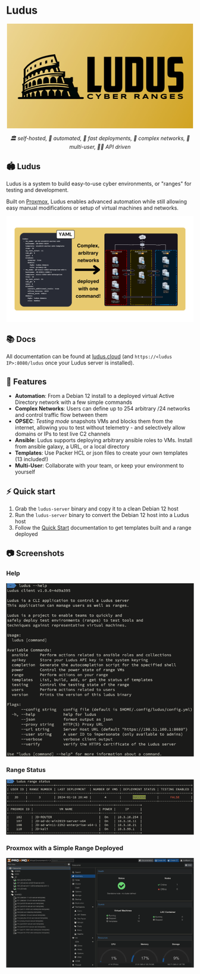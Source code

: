# Ludus

<div align="center">
  <a href="https://ludus.cloud"><img width="500px" src="docs/static/img/ludus-social-card.jpg" alt="Ludus"></a>
</div>

<p align="center">
    <em>🏛️ self-hosted, 🤖 automated, 🚀 fast deployments, 🤯 complex networks, 👥 multi-user, 🧑‍💻 API driven</em>
</p>

## 🏟️ Ludus

Ludus is a system to build easy-to-use cyber environments, or "ranges" for testing and development.

Built on [Proxmox](https://www.proxmox.com/en/), Ludus enables advanced automation while still allowing easy manual modifications or setup of virtual machines and networks.

<div align="center">
  <a href="https://ludus.cloud"><img width="1000px" src="docs/static/img/Hero-readme.png" alt="Complex networks"></a>
</div>

## 📚 Docs

All documentation can be found at [ludus.cloud](https://ludus.cloud) (and `https://<ludus IP>:8080/ludus` once your Ludus server is installed).

## 🌟 Features

- **Automation**: From a Debian 12 install to a deployed virtual Active Directory network with a few simple commands
- **Complex Networks**: Users can define up to 254 arbitrary /24 networks and control traffic flow between them
- **OPSEC**: *Testing mode* snapshots VMs and blocks them from the internet, allowing you to test without telemetry - and selectively allow domains or IPs to test live C2 channels
- **Ansible**: Ludus supports deploying arbitrary ansible roles to VMs. Install from ansible galaxy, a URL, or a local directory
- **Templates**: Use Packer HCL or json files to create your own templates (13 included!)
- **Multi-User**: Collaborate with your team, or keep your environment to yourself

## ⚡️ Quick start

1. Grab the `ludus-server` binary and copy it to a clean Debian 12 host
2. Run the `ludus-server` binary to convert the Debian 12 host into a Ludus host
3. Follow the [Quick Start](https://ludus.cloud/docs/category/quick-start) documentation to get templates built and a range deployed

## 📷 Screenshots

### Help

![Range Status](./docs/static/img/screenshots/help.png)

### Range Status

![Range Status](./docs/static/img/screenshots/range-status.png)

### Proxmox with a Simple Range Deployed

![Proxmox](./docs/static/img/screenshots/proxmox.png)
